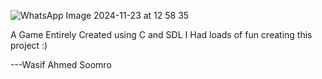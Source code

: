 
![WhatsApp Image 2024-11-23 at 12 58 35](https://github.com/user-attachments/assets/3ec07d4e-56e3-41d7-9611-3a0ca5088b6b)

A Game Entirely Created using C and SDL
I Had loads of fun creating this project :)



---Wasif Ahmed Soomro
